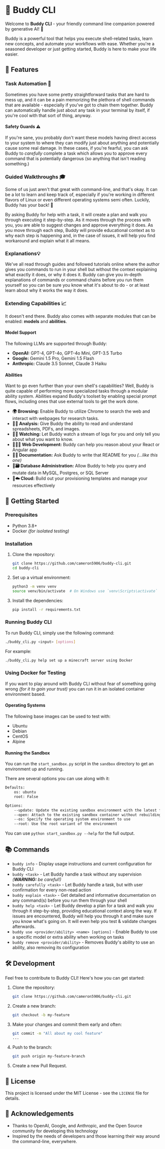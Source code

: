 # 🚀 Buddy CLI

Welcome to **Buddy CLI** - your friendly command line companion powered by generative AI! 🌟

Buddy is a powerful tool that helps you execute shell-related tasks, learn new concepts, and automate your workflows with ease. Whether you're a seasoned developer or just getting started, Buddy is here to make your life easier.

## 🌟 Features

### Task Automation 🤖

Sometimes you have some pretty straightforward tasks that are hard to mess up, and it can be a pain memorizing the plethora of shell commands that are available - especially if you've got to chain them together. Buddy can automatically handle just about any task in your terminal by itself, if you're cool with that sort of thing, anyway.

#### Safety Guards ⚠️

If you're sane, you probably don't want these models having direct access to your system to where they can modify just about anything and potentially cause some real damage. In these cases, if you're fearful, you can ask Buddy to _carefully_ complete a task which allows you to approve every command that is potentially dangerous (so anything that isn't reading something.)

### Guided Walkthroughs 🎓

Some of us just aren't that great with command-line, and that's okay. It can be a lot to learn and keep track of, especially if you're working in different flavors of Linux or even different operating systems semi often. Luckily, Buddy has your back! 👏

By asking Buddy for help with a task, it will create a plan and walk you through executing it step-by-step. As it moves through the process with you, you are able to suggest changes and approve everything it does. As you move through each step, Buddy will provide educational context as to why each step is happening and, in the case of issues, it will help you find workaround and explain what it all means.

### Explanations💡

We've all read through guides and followed tutorials online where the author gives you commands to run in your shell but without the context explaining what exactly it does, or why it does it. Buddy can give you in-depth explanations of commands or command chains before you run them yourself so you can be sure you know what it's about to do - or at least learn about why it works the way it does.

### Extending Capabilities 📈

It doesn't end there. Buddy also comes with separate modules that can be enabled: **models** and **abilities**.

#### Model Support

The following LLMs are supported through Buddy:

- **OpenAI:** GPT-4, GPT-4o, GPT-4o Mini, GPT-3.5 Turbo
- **Google:** Gemini 1.5 Pro, Gemini 1.5 Flash
- **Anthropic:** Claude 3.5 Sonnet, Claude 3 Haiku

#### Abilities

Want to go even further than your own shell's capabilities? Well, Buddy is quite capable of performing more specialized tasks through a modular ability system. Abilities expand Buddy's toolset by enabling special prompt flows, including ones that use external tools to get the work done.

- **🌍 Browsing:** Enable Buddy to utilize Chrome to search the web and interact with webpages for research tasks.
- **🚧🔬 Analysis:** Give Buddy the ability to read and understand spreadsheets, PDFs, and images.
- **🚧👀 Watching:** Let Buddy watch a stream of logs for you and only tell you about what you want to know.
- 🚧**🧑‍💻 Web Development:** Buddy can help you reason about your React or Angular app
- **🚧📃 Documentation:** Ask Buddy to write that README for you _(...like this one)_
- 🚧**🗃️ Database Administration:** Allow Buddy to help you query and mutate data in MySQL, Postgres, or SQL Server
- **🚧☁️ Cloud:** Build out your provisioning templates and manage your resources effectively

## 🚀 Getting Started

### Prerequisites

- Python 3.8+
- Docker *(for isolated testing)*

### Installation

1. Clone the repository:

   ```sh
   git clone https://github.com/cameron5906/buddy-cli.git
   cd buddy-cli
   ```

2. Set up a virtual environment:

   ```sh
   python3 -m venv venv
   source venv/bin/activate  # On Windows use `venv\Scripts\activate`
   ```

3. Install the dependencies:
   ```sh
   pip install -r requirements.txt
   ```

### Running Buddy CLI

To run Buddy CLI, simply use the following command:

```sh
./buddy_cli.py <input> [options]
```

For example:

```txt
./buddy_cli.py help set up a minecraft server using Docker
```

### Using Docker for Testing

If you want to play around with Buddy CLI without fear of something going wrong _(for it to gain your trust)_ you can run it in an isolated container environment based.

#### Operating Systems

The following base images can be used to test with:

- Ubuntu
- Debian
- CentOS
- Alpine

#### Running the Sandbox

You can run the `start_sandbox.py` script in the `sandbox` directory to get an environment up and running.

There are several options you can use along with it:

```txt
Defaults:
    os: ubuntu
    root: False

Options:
    --update: Update the existing sandbox environment with the latest files, don't rebuild the environment
    --open: Attach to the existing sandbox container without rebuilding the environment
    --os: Specify the operating system environment to use
    --root: Use the root variant of the environment
```

You can use `python start_sandbox.py --help` for the full output.



## 📚 Commands

- `buddy info` - Display usage instructions and current configuration for Buddy CLI
- `buddy <task>` - Let Buddy handle a task without any supervision _(**WARNING:** be careful!)_
- `buddy carefully <task>` - Let Buddy handle a task, but with user confirmation for every non-read action
- `buddy explain <task>` - Get detailed and informative documentation on any command(s) before you run them through your shell
- `buddy help <task>` - Let Buddy develop a plan for a task and walk you through it step-by-step, providing educational context along the way. If issues are encountered, Buddy will help you through it and make sure you know what's going on. It will even help you test & validate changes afterwards.
- `buddy use <provider/ability> <name> [options]` - Enable Buddy to use a specific model or extra ability when working on tasks
- `buddy remove <provider/ability>` - Removes Buddy's ability to use an ability, also removing its configuration

## 🛠 Development

Feel free to contribute to Buddy CLI! Here's how you can get started:

1. Clone the repository:

   ```sh
   git clone https://github.com/cameron5906/buddy-cli.git
   ```

2. Create a new branch:

   ```sh
   git checkout -b my-feature
   ```

3. Make your changes and commit them early and often:

   ```sh
   git commit -m "All about my cool feature"
   ...
   ```

4. Push to the branch:

   ```sh
   git push origin my-feature-branch
   ```

5. Create a new Pull Request.

## 📄 License

This project is licensed under the MIT License - see the `LICENSE` file for details.

## 🙏 Acknowledgements

- Thanks to OpenAI, Google, and Anthropic, and the Open Source community for developing this technology
- Inspired by the needs of developers and those learning their way around the command-line, everywhere.
